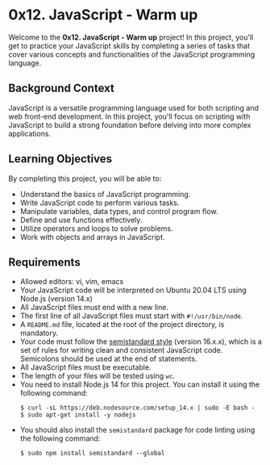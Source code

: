 # 0x12. JavaScript - Warm up

Welcome to the **0x12. JavaScript - Warm up** project! In this project, you'll get to practice your JavaScript skills by completing a series of tasks that cover various concepts and functionalities of the JavaScript programming language.

## Background Context

JavaScript is a versatile programming language used for both scripting and web front-end development. In this project, you'll focus on scripting with JavaScript to build a strong foundation before delving into more complex applications.

## Learning Objectives

By completing this project, you will be able to:

- Understand the basics of JavaScript programming.
- Write JavaScript code to perform various tasks.
- Manipulate variables, data types, and control program flow.
- Define and use functions effectively.
- Utilize operators and loops to solve problems.
- Work with objects and arrays in JavaScript.

## Requirements

- Allowed editors: vi, vim, emacs
- Your JavaScript code will be interpreted on Ubuntu 20.04 LTS using Node.js (version 14.x)
- All JavaScript files must end with a new line.
- The first line of all JavaScript files must start with `#!/usr/bin/node`.
- A `README.md` file, located at the root of the project directory, is mandatory.
- Your code must follow the [semistandard style](https://github.com/Flet/semistandard) (version 16.x.x), which is a set of rules for writing clean and consistent JavaScript code. Semicolons should be used at the end of statements.
- All JavaScript files must be executable.
- The length of your files will be tested using `wc`.
- You need to install Node.js 14 for this project. You can install it using the following command:
  ```
  $ curl -sL https://deb.nodesource.com/setup_14.x | sudo -E bash -
  $ sudo apt-get install -y nodejs
  ```
- You should also install the `semistandard` package for code linting using the following command:
  ```
  $ sudo npm install semistandard --global
  ```
